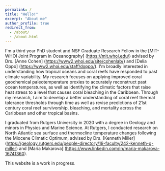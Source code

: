 ```yaml
---
permalink: /
title: "Hello!"
excerpt: "About me"
author_profile: true
redirect_from: 
  - /about/
  - /about.html
---
```


I'm a third year PhD student and NSF Graduate Research Fellow in the [MIT-WHOI Joint Program in Oceanography] (https://mit.whoi.edu/) advised by Drs. [Anne Cohen] (https://www2.whoi.edu/site/cohenlab/) and [Delia Oppo] (https://www2.whoi.edu/staff/doppo/). I'm broadly interested in understanding how tropical oceans and coral reefs have responded to past climate variability. My research focuses on applying improved coral geochemical paleotemperature proxies to accurately reconstruct past ocean temperatures, as well as identifying the climatic factors that raise heat stress to a level that causes coral bleaching in the Caribbean. Through my research, I aim to develop a better understanding of coral reef thermal tolerance thresholds through time as well as revise predictions of 21st century coral reef survivorship, bleaching, and mortality across the Caribbean and other tropical basins. 

I graduated from Rutgers University in 2020 with a degree in Geology and minors in Physics and Marine Science. At Rutgers, I conducted research on North Atlantic sea surface and thermocline temperature changes following the Miocene Climatic Optimum, advised by Drs. [Kenneth Miller] (https://geology.rutgers.edu/people-directory/19-faculty/242-kenneth-g-miller) and [Maria Makarova] (https://www.linkedin.com/in/maria-makarova-16741360).

This website is a work in progress. 
